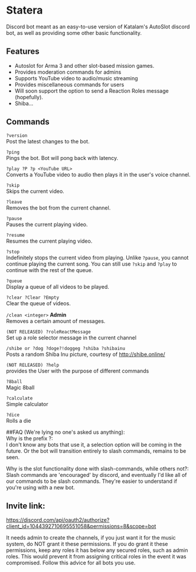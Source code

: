 # Statera
Discord bot meant as an easy-to-use version of Katalam's AutoSlot discord bot, as well as providing some other basic functionality.

## Features
- Autoslot for Arma 3 and other slot-based mission games.
- Provides moderation commands for admins
- Supports YouTube video to audio/music streaming
- Provides miscellaneous commands for users
- Will soon support the option to send a Reaction Roles message (hopefully).
- Shiba...

## Commands
`?version`<br />
Post the latest changes to the bot.

`?ping`<br />
Pings the bot. Bot will pong back with latency.

`?play ?P ?p <YouTube URL>`<br />
Converts a YouTube video to audio then plays it in the user's voice channel.

`?skip`<br />
Skips the current video.

`?leave`<br />
Removes the bot from the current channel.

`?pause`<br />
Pauses the current playing video.

`?resume`<br />
Resumes the current playing video.

`?stop`<br />
Indefinitely stops the current video from playing. Unlike `?pause`, you cannot continue playing the current song. You can still use `?skip` and `?play` to continue with the rest of the queue.

`?queue`<br />
Display a queue of all videos to be played.

`?clear ?Clear ?Empty`<br />
Clear the queue of videos.

`/clean <integer>` **Admin**<br />
Removes a certain amount of messages.

`(NOT RELEASED) ?roleReactMessage`<br />
Set up a role selector message in the current channel

`/shibe or ?dog ?doge?!doggeg ?shiba ?shibainu`<br />
Posts a random Shiba Inu picture, courtesy of http://shibe.online/

`(NOT RELEASED) ?help`<br/>
provides the User with the purpose of different commands

`?8ball`<br/>
Magic 8ball

`?calculate`<br/>
Simple calculator

`?dice`<br/>
Rolls a die

##FAQ (We're lying no one's asked us anything):<br/>
Why is the prefix ?:<br/>
I don't know any bots that use it, a selection option will be coming in the future. Or the bot will transition entirely to slash commands, remains to be seen.

Why is the slot functionality done with slash-commands, while others not?:<br/>
Slash commands are 'encouraged' by discord, and eventually I'd like all of our commands to be slash commands. They're easier to understand if you're using with a new bot.

## Invite link:
https://discord.com/api/oauth2/authorize?client_id=1044392710695551058&permissions=8&scope=bot

It needs admin to create the channels, if you just want it for the music system, do NOT grant it these permissions.
If you do grant it these permissions, keep any roles it has below any secured roles, such as admin roles. This would prevent it from assigning critical roles in the event it was compromised. Follow this advice for all bots you use.
